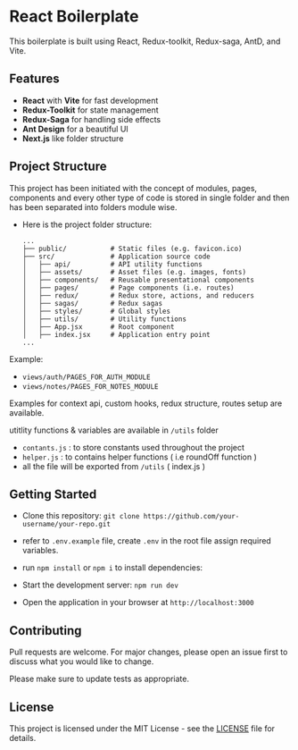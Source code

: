 # React Boilerplate

This boilerplate is built using React, Redux-toolkit, Redux-saga, AntD, and Vite.

## Features

- **React** with **Vite** for fast development
- **Redux-Toolkit** for state management
- **Redux-Saga** for handling side effects
- **Ant Design** for a beautiful UI
- **Next.js** like folder structure

## Project Structure

This project has been initiated with the concept of modules, pages, components and every other type of code is stored in single folder and then has been separated into folders module wise.

- Here is the project folder structure:
  ```
  ...
  ├── public/           # Static files (e.g. favicon.ico)
  ├── src/              # Application source code
  │   ├── api/          # API utility functions
  │   ├── assets/       # Asset files (e.g. images, fonts)
  │   ├── components/   # Reusable presentational components
  │   ├── pages/        # Page components (i.e. routes)
  │   ├── redux/        # Redux store, actions, and reducers
  │   ├── sagas/        # Redux sagas
  │   ├── styles/       # Global styles
  │   ├── utils/        # Utility functions
  │   ├── App.jsx       # Root component
  │   ├── index.jsx     # Application entry point
  ...
  ```

Example:

- `views/auth/PAGES_FOR_AUTH_MODULE`
- `views/notes/PAGES_FOR_NOTES_MODULE`

Examples for context api, custom hooks, redux structure, routes setup are available.

utitlity functions & variables are available in `/utils` folder

- `contants.js` : to store constants used throughout the project
- `helper.js` : to contains helper functions ( i.e roundOff function )
- all the file will be exported from `/utils` ( index.js )

## Getting Started

- Clone this repository: `git clone https://github.com/your-username/your-repo.git`

- refer to `.env.example` file, create `.env` in the root file assign required variables.

- run `npm install` or `npm i` to install dependencies:
- Start the development server: `npm run dev`

- Open the application in your browser at `http://localhost:3000`

## Contributing

Pull requests are welcome. For major changes, please open an issue first to discuss what you would like to change.

Please make sure to update tests as appropriate.

## License

This project is licensed under the MIT License - see the [LICENSE](LICENSE) file for details.
